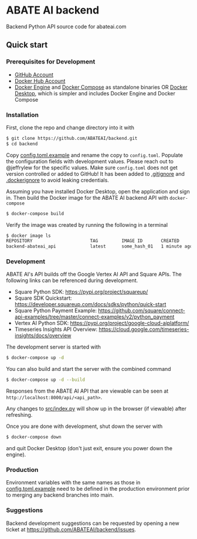 # ABATE AI backend
Backend Python API source code for abateai.com

## Quick start

### Prerequisites for Development

- [GitHub Account](https://github.com/)
- [Docker Hub Account](https://hub.docker.com/)
- [Docker Engine](https://docs.docker.com/get-docker/) and
  [Docker Compose](https://docs.docker.com/compose/install/) as standalone
  binaries OR [Docker Desktop](https://docs.docker.com/desktop/), which is
  simpler and includes Docker Engine and Docker Compose

### Installation

First, clone the repo and change directory into it with

```bash
$ git clone https://github.com/ABATEAI/backend.git
$ cd backend
```

Copy [config.toml.example](config.toml.example) and rename the copy to
`config.toml`. Populate the configuration fields with development values.
Please reach out to @jeffrylew for the specific values. Make sure `config.toml`
does not get version controlled or added to GitHub! It has been added to
[.gitignore](.gitignore) and [.dockerignore](.dockerignore) to avoid leaking
credentials.

Assuming you have installed Docker Desktop, open the application and sign in.
Then build the Docker image for the ABATE AI backend API with `docker-compose`

```bash
$ docker-compose build
```

Verify the image was created by running the following in a terminal

```bash
$ docker image ls
REPOSITORY                      TAG         IMAGE ID       CREATED        SIZE
backend-abateai_api             latest      some_hash_01   1 minute ago   1.16GB
```

### Development

ABATE AI's API builds off the Google Vertex AI API and Square APIs.
The following links can be referenced during development.

- Square Python SDK: https://pypi.org/project/squareup/
- Square SDK Quickstart:
  https://developer.squareup.com/docs/sdks/python/quick-start
- Square Python Payment Example:
  https://github.com/square/connect-api-examples/tree/master/connect-examples/v2/python_payment
- Vertex AI Python SDK: https://pypi.org/project/google-cloud-aiplatform/
- Timeseries Insights API Overview:
  https://cloud.google.com/timeseries-insights/docs/overview

The development server is started with

```bash
$ docker-compose up -d
```

You can also build and start the server with the combined command

```bash
$ docker-compose up -d --build
```

Responses from the ABATE AI API that are viewable can be seen at
`http://localhost:8000/api/<api_path>`.

Any changes to [src/index.py](src/index.py) will show up in the browser
(if viewable) after refreshing.

Once you are done with development, shut down the server with

```bash
$ docker-compose down
```

and quit Docker Desktop (don't just exit, ensure you power down the engine).

### Production

Environment variables with the same names as those in
[config.toml.example](config.toml.example) need to be defined in the
production environment prior to merging any backend branches into main.

### Suggestions

Backend development suggestions can be requested by opening a new ticket at
https://github.com/ABATEAI/backend/issues.
